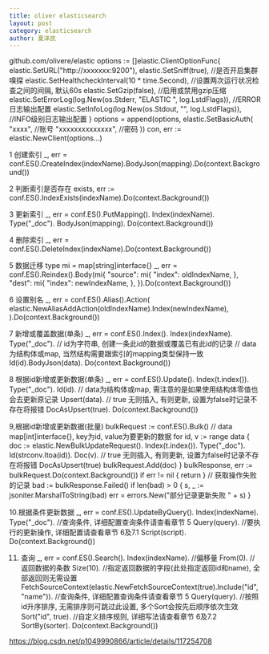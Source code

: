 ```yaml
---
title: oliver elasticsearch
layout: post
category: elasticsearch
author: 夏泽民
---
```

github.com/olivere/elastic
options := []elastic.ClientOptionFunc{
	elastic.SetURL("http://xxxxxxx:9200"),
	elastic.SetSniff(true),      //是否开启集群嗅探
	elastic.SetHealthcheckInterval(10 * time.Second), //设置两次运行状况检查之间的间隔, 默认60s
	elastic.SetGzip(false),  //启用或禁用gzip压缩
	elastic.SetErrorLog(log.New(os.Stderr, "ELASTIC ", log.LstdFlags)),  //ERROR日志输出配置
	elastic.SetInfoLog(log.New(os.Stdout, "", log.LstdFlags)),  //INFO级别日志输出配置
}
options = append(options, elastic.SetBasicAuth(
	"xxxx",            //账号
	"xxxxxxxxxxxxxx",  //密码
))
con, err := elastic.NewClient(options...)
<!-- more -->
1 创建索引
_, err = conf.ES().CreateIndex(indexName).BodyJson(mapping).Do(context.Background())

2 判断索引是否存在
exists, err := conf.ES().IndexExists(indexName).Do(context.Background())

3 更新索引
_, err = conf.ES().PutMapping().
	Index(indexName).
	Type("_doc").
	BodyJson(mapping).
	Do(context.Background())

4 删除索引
_, err = conf.ES().DeleteIndex(indexName).Do(context.Background())

5 数据迁移
type mi = map[string]interface{}
_, err = conf.ES().Reindex().Body(mi{
	"source": mi{
		"index": oldIndexName,
	},
	"dest": mi{
		"index": newIndexName,
	},
}).Do(context.Background())

6 设置别名
_, err = conf.ES().Alias().Action(
	elastic.NewAliasAddAction(oldIndexName).Index(newIndexName),
).Do(context.Background())

7 新增或覆盖数据(单条)
_, err = conf.ES().Index().
	Index(indexName).
	Type("_doc").
	// id为字符串, 创建一条此id的数据或覆盖已有此id的记录
	// data为结构体或map, 当然结构需要跟索引的mapping类型保持一致
	Id(id).BodyJson(data).
	Do(context.Background())

8 根据id新增或更新数据(单条)
_, err = conf.ES().Update().
	Index(t.index()).
	Type("_doc").
	Id(id).
	// data为结构体或map, 需注意的是如果使用结构体零值也会去更新原记录
	Upsert(data).
	// true 无则插入, 有则更新, 设置为false时记录不存在将报错
	DocAsUpsert(true). 
	Do(context.Background())

9,根据id新增或更新数据(批量)
bulkRequest := conf.ES().Bulk()
// data map[int]interface{}, key为id, value为要更新的数据
for id, v := range data {
	doc := elastic.NewBulkUpdateRequest().
		Index(t.index()).
		Type("_doc").
		Id(strconv.Itoa(id)).
		Doc(v).
		// true 无则插入, 有则更新, 设置为false时记录不存在将报错
		DocAsUpsert(true)
	bulkRequest.Add(doc)
}
bulkResponse, err := bulkRequest.Do(context.Background())
if err != nil {
	return
}
// 获取操作失败的记录
bad := bulkResponse.Failed()
if len(bad) > 0 {
	s, _ := jsoniter.MarshalToString(bad)
	err = errors.New("部分记录更新失败 " + s)
}

10.根据条件更新数据
_, err = conf.ES().UpdateByQuery().
	Index(indexName).
	Type("_doc").
	//查询条件, 详细配置查询条件请查看章节 5
	Query(query).
	//要执行的更新操作, 详细配置请查看章节 6及7.1
	Script(script).
	Do(context.Background())


11. 查询
_, err = conf.ES().Search().
	Index(indexName).
	//偏移量
	From(0).
	//返回数据的条数
	Size(10).
	//指定返回数据的字段(此处指定返回id和name), 全部返回则无需设置
	FetchSourceContext(elastic.NewFetchSourceContext(true).Include("id", "name")).
	//查询条件, 详细配置查询条件请查看章节 5
	Query(query).
	//按照id升序排序, 无需排序则可跳过此设置, 多个Sort会按先后顺序依次生效
	Sort("id", true).
	//自定义排序规则, 详细写法请查看章节 6及7.2
	SortBy(sorter).
	Do(context.Background())

https://blog.csdn.net/p1049990866/article/details/117254708